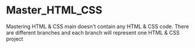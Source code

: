 # Master_HTML_CSS
Mastering HTML &amp; CSS main doesn't contain any HTML &amp; CSS code. There are different branches and each branch will represent one HTML &amp; CSS project

